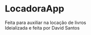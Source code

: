 # LocadoraApp
  Feita para auxiliar na locação de livros <br>
  Ideializada e feita por David Santos
